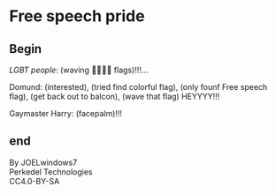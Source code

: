 # Free speech pride

## Begin

*LGBT people*: (waving 🏳️‍🌈🏳️‍⚧️ flags)!!!...

Domund: (interested), (tried find colorful flag), (only founf Free speech flag), (get back out to balcon), (wave that flag) HEYYYY!!!

Gaymaster Harry: (facepalm)!!!

## end

By JOELwindows7  
Perkedel Technologies  
CC4.0-BY-SA 